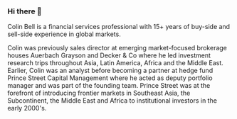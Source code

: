 ### Hi there 👋

Colin Bell is a financial services professional with 15+ years of buy-side and sell-side experience in global markets. 

Colin was previously sales director at emerging market-focused brokerage houses Auerbach Grayson and Decker & Co where he led investment research trips throughout Asia, Latin America, Africa and the Middle East. Earlier, Colin was an analyst before becoming a partner at hedge fund Prince Street Capital Management where he acted as deputy portfolio manager and was part of the founding team. Prince Street was at the forefront of introducing frontier markets in Southeast Asia, the Subcontinent, the Middle East and Africa to institutional investors in the early 2000's. 

<!--
**cbell98/cbell98** is a ✨ _special_ ✨ repository because its `README.md` (this file) appears on your GitHub profile.

Here are some ideas to get you started:

- 🔭 I’m currently working on ...
- 🌱 I’m currently learning ...
- 👯 I’m looking to collaborate on ...
- 🤔 I’m looking for help with ...
- 💬 Ask me about ...
- 📫 How to reach me: ...
- 😄 Pronouns: ...
- ⚡ Fun fact: ...
-->
